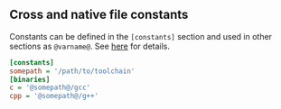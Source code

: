 ## Cross and native file constants

Constants can be defined in the `[constants]` section and used in other
sections as `@varname@`. See [here](Cross-compilation.md#constants)
for details.

```ini
[constants]
somepath = '/path/to/toolchain'
[binaries]
c = '@somepath@/gcc'
cpp = '@somepath@/g++'
```
